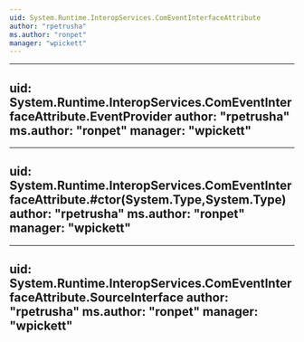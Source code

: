 ```yaml
---
uid: System.Runtime.InteropServices.ComEventInterfaceAttribute
author: "rpetrusha"
ms.author: "ronpet"
manager: "wpickett"
---
```


---
uid: System.Runtime.InteropServices.ComEventInterfaceAttribute.EventProvider
author: "rpetrusha"
ms.author: "ronpet"
manager: "wpickett"
---

---
uid: System.Runtime.InteropServices.ComEventInterfaceAttribute.#ctor(System.Type,System.Type)
author: "rpetrusha"
ms.author: "ronpet"
manager: "wpickett"
---

---
uid: System.Runtime.InteropServices.ComEventInterfaceAttribute.SourceInterface
author: "rpetrusha"
ms.author: "ronpet"
manager: "wpickett"
---
